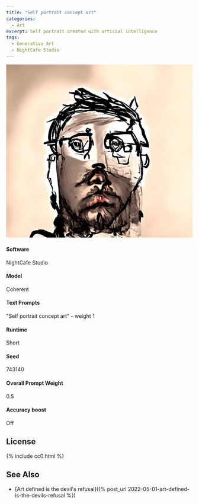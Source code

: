 ```yaml
---
title: "Self portrait concept art"
categories:
  - Art
excerpt: Self portrait created with articial intelligence
tags:
  - Generative Art
  - NightCafe Studio
---
```


![An abstract self portrait created with artificial intelligence. The top half of my head is a drawing with dark, thick lines. The bottom half is overlaid with gray paint and a more realitic appearance and a dash of color.](/assets/images/2022/2022-05-01-self-portrait-concept-art.jpg)

#### Software
NightCafe Studio

#### Model
Coherent

#### Text Prompts
"Self portrait concept art" - weight 1

#### Runtime
Short

#### Seed
743140

#### Overall Prompt Weight
0.5

#### Accuracy boost
Off

## License

{% include cc0.html %}

## See Also

* [Art defined is the devil's refusal]({% post_url 2022-05-01-art-defined-is-the-devils-refusal %})

